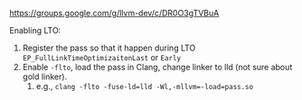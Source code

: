 https://groups.google.com/g/llvm-dev/c/DR0O3gTVBuA

Enabling LTO:
1. Register the pass so that it happen during LTO `EP_FullLinkTimeOptimizaitonLast` or `Early`
2. Enable `-flto`, load the pass in Clang, change linker to lld (not sure about gold linker). 
	1. e.g., `clang -flto -fuse-ld=lld -Wl,-mllvm=-load=pass.so`
